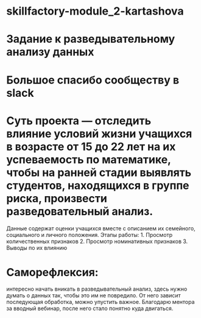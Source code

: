# skillfactory-module_2-kartashova
# Задание к разведывательному анализу данных

# Большое спасибо сообществу в slack
# Суть проекта — отследить влияние условий жизни учащихся в возрасте от 15 до 22 лет на их успеваемость по математике, чтобы на ранней стадии выявлять студентов, находящихся в группе риска, произвести разведовательный анализ.
Данные содержат оценки учащихся вместе с описанием их семейного, социального и личного положения.
Этапы работы: 
	1. Просмотр количественных признаков
	2. Просмотр номинативных признаков
	3. Выводы по их влиянию
# Cаморефлексия:
интересно начать вникать в разведывательный анализ, здесь нужно думать о данных так, чтобы это им не повредило. От него зависит последующая обработка, можно упустить важное.
Благодарю ментора за вводный вебинар, после него стало понятно куда двигаться.
